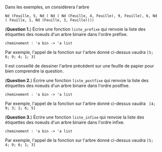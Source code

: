 Dans les exemples, on considèrera l'arbre

`Nd (Feuille,
      5,
      Nd (
	Nd (
	  Nd (Feuille, 4, Feuille),
	  9,
	  Feuille),
	6,
	Nd (
	  Feuille,
	  1,
	  Nd (Feuille, 3, Feuille))))`

(**Question 1.**)
Écrire une fonction `liste_prefixe` qui renvoie la liste des étiquettes des noeuds d'un arbre binaire dans l'ordre préfixe.

`cheminement : 'a bin -> 'a list`

Par exemple, l'appel de la fonction sur l'arbre donné ci-dessus vaudra `[5; 6; 9; 4; 1; 3]`

Il est conseillé de dessiner l'arbre précédent sur une feuille de papier pour bien comprendre la question.

(**Question 2.**)
Écrire une fonction `liste_postfixe` qui renvoie la liste des étiquettes des noeuds d'un arbre binaire dans l'ordre postfixe.

`cheminement : 'a bin -> 'a list`

Par exemple, l'appel de la fonction sur l'arbre donné ci-dessus vaudra ` [4; 9; 3; 1; 6; 5]`


(**Question 3.**)
Écrire une fonction `liste_infixe` qui renvoie la liste des étiquettes des noeuds d'un arbre binaire dans l'ordre infixe.

`cheminement : 'a bin -> 'a list`

Par exemple, l'appel de la fonction sur l'arbre donné ci-dessus vaudra `[5; 4; 9; 6; 1; 3]`
